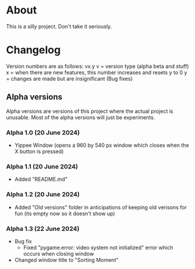 # About
This is a silly project. Don't take it seriously.
# Changelog
Version numbers are as follows: vx.y
v = version type (alpha beta and stuff)
x = when there are new features, this number increases and resets y to 0
y = changes are made but are insignificant (Bug fixes)
## Alpha versions
Alpha versions are versions of this project where the actual project is unusable. Most of the alpha versions will just be experiments.
### Alpha 1.0 (20 June 2024)
 - Yippee Window (opens a 960 by 540 px window which closes when the X button is pressed)
### Alpha 1.1 (20 June 2024)
 - Added "README.md"
### Alpha 1.2 (20 June 2024)
 - Added "Old versions" folder in anticipations of keeping old verisons for fun (its empty now so it doesn't show up)
### Alpha 1.3 (22 June 2024)
 - Bug fix
    - Fixed "pygame.error: video system not initialized" error which occurs when closing window
 - Changed window title to "Sorting Moment"